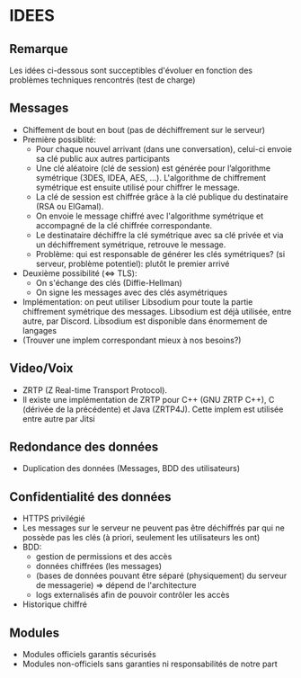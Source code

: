 # IDEES

## Remarque

Les idées ci-dessous sont succeptibles d'évoluer en fonction des problèmes techniques rencontrés (test de charge)

## Messages

- Chiffement de bout en bout (pas de déchiffrement sur le serveur)
- Première possiblité: 
    * Pour chaque nouvel arrivant (dans une conversation), celui-ci envoie sa clé public aux autres participants
    * Une clé aléatoire (clé de session) est générée pour l’algorithme symétrique (3DES, IDEA, AES, ...). L'algorithme de chiffrement symétrique est ensuite utilisé pour chiffrer le message. 
    * La clé de session est chiffrée grâce à la clé publique du destinataire (RSA ou ElGamal).
    * On envoie le message chiffré avec l'algorithme symétrique et accompagné de la clé chiffrée correspondante. 
    * Le destinataire déchiffre la clé symétrique avec sa clé privée et via un déchiffrement symétrique, retrouve le message.
    * Problème: qui est responsable de générer les clés symétriques? (si serveur, problème potentiel): plutôt le premier arrivé
- Deuxième possibilité (<=> TLS):
    * On s'échange des clés (Diffie-Hellman)
    * On signe les messages avec des clés asymétriques
- Implémentation: on peut utiliser Libsodium pour toute la partie chiffrement symétrique des messages. Libsodium est déjà utilisée, entre autre, par Discord. Libsodium est disponible dans énormement de langages
- (Trouver une implem correspondant mieux à nos besoins?)

## Video/Voix

- ZRTP (Z Real-time Transport Protocol).
- Il existe une implémentation de ZRTP pour C++ (GNU ZRTP C++), C (dérivée de la précédente) et Java (ZRTP4J). Cette implem est utilisée entre autre par Jitsi

## Redondance des données

- Duplication des données (Messages, BDD des utilisateurs)

## Confidentialité des données

- HTTPS privilégié
- Les messages sur le serveur ne peuvent pas être déchiffrés par qui ne possède pas les clés (à priori, seulement les utilisateurs les ont)
- BDD: 
    * gestion de permissions et des accès
    * données chiffrées (les messages)
    * (bases de données pouvant être séparé (physiquement) du serveur de messagerie) => dépend de l'architecture
    * logs externalisés afin de pouvoir contrôler les accès
- Historique chiffré

## Modules

- Modules officiels garantis sécurisés
- Modules non-officiels sans garanties ni responsabilités de notre part
